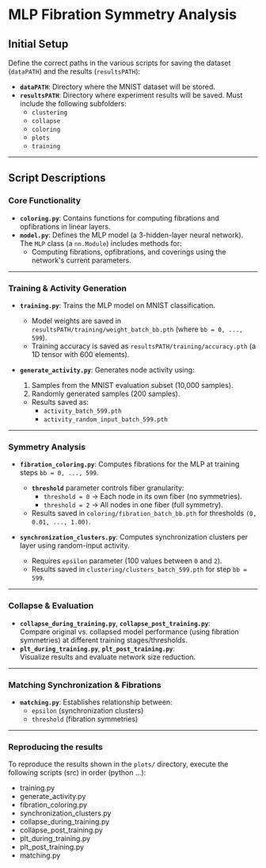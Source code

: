 # MLP Fibration Symmetry Analysis

## Initial Setup

Define the correct paths in the various scripts for saving the dataset (`dataPATH`) and the results (`resultsPATH`):

- **`dataPATH`**: Directory where the MNIST dataset will be stored.
- **`resultsPATH`**: Directory where experiment results will be saved. Must include the following subfolders:
  - `clustering`
  - `collapse`
  - `coloring`
  - `plots`
  - `training`

---

## Script Descriptions

### Core Functionality
- **`coloring.py`**: Contains functions for computing fibrations and opfibrations in linear layers.
- **`model.py`**: Defines the MLP model (a 3-hidden-layer neural network). The `MLP` class (a `nn.Module`) includes methods for:
  - Computing fibrations, opfibrations, and coverings using the network's current parameters.

---

### Training & Activity Generation
- **`training.py`**: Trains the MLP model on MNIST classification.
  - Model weights are saved in `resultsPATH/training/weight_batch_bb.pth` (where `bb = 0, ..., 599`).
  - Training accuracy is saved as `resultsPATH/training/accuracy.pth` (a 1D tensor with 600 elements).

- **`generate_activity.py`**: Generates node activity using:
  1. Samples from the MNIST evaluation subset (10,000 samples).
  2. Randomly generated samples (200 samples).
  - Results saved as:
    - `activity_batch_599.pth`
    - `activity_random_input_batch_599.pth`

---

### Symmetry Analysis
- **`fibration_coloring.py`**: Computes fibrations for the MLP at training steps `bb = 0, ..., 599`.
  - **`threshold`** parameter controls fiber granularity:
    - `threshold = 0` → Each node in its own fiber (no symmetries).
    - `threshold = 2` → All nodes in one fiber (full symmetry).
  - Results saved in `coloring/fibration_batch_bb.pth` for thresholds `(0, 0.01, ..., 1.00)`.

- **`synchronization_clusters.py`**: Computes synchronization clusters per layer using random-input activity.
  - Requires `epsilon` parameter (100 values between `0` and `2`).
  - Results saved in `clustering/clusters_batch_599.pth` for step `bb = 599`.

---

### Collapse & Evaluation
- **`collapse_during_training.py`**, **`collapse_post_training.py`**:  
  Compare original vs. collapsed model performance (using fibration symmetries) at different training stages/thresholds.
- **`plt_during_training.py`**, **`plt_post_training.py`**:  
  Visualize results and evaluate network size reduction.

---

### Matching Synchronization & Fibrations
- **`matching.py`**: Establishes relationship between:
  - `epsilon` (synchronization clusters)
  - `threshold` (fibration symmetries)

 ---

### Reproducing the results
To reproduce the results shown in the `plots/` directory, execute the following scripts (src) in order (python ...):
- training.py
- generate_activity.py
- fibration_coloring.py
- synchronization_clusters.py
- collapse_during_training.py
- collapse_post_training.py
- plt_during_training.py
- plt_post_training.py
- matching.py
